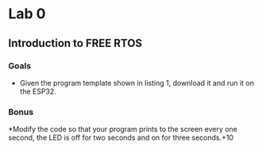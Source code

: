 # Lab 0
## Introduction to FREE RTOS
### Goals
* Given the program template shown in listing 1, download it and run it on the ESP32.

### Bonus
*Modify the code so that your program prints to the screen every one second, the LED is off for two seconds and on for three seconds.+10

